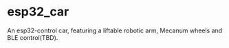 # esp32_car
An esp32-control car, featuring a liftable robotic arm, Mecanum wheels and BLE control(TBD). 
